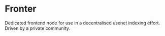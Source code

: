 Fronter
=======

Dedicated frontend node for use in a decentralised usenet indexing effort. Driven by a private community.